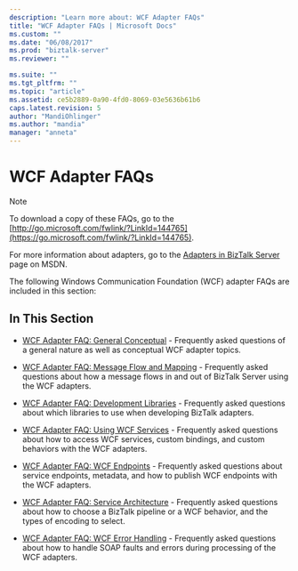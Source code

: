 ```yaml
---
description: "Learn more about: WCF Adapter FAQs"
title: "WCF Adapter FAQs | Microsoft Docs"
ms.custom: ""
ms.date: "06/08/2017"
ms.prod: "biztalk-server"
ms.reviewer: ""

ms.suite: ""
ms.tgt_pltfrm: ""
ms.topic: "article"
ms.assetid: ce5b2889-0a90-4fd0-8069-03e5636b61b6
caps.latest.revision: 5
author: "MandiOhlinger"
ms.author: "mandia"
manager: "anneta"
---
```

# WCF Adapter FAQs
> [!NOTE]
>  To download a copy of these FAQs, go to the [http://go.microsoft.com/fwlink/?LinkId=144765](https://go.microsoft.com/fwlink/?LinkId=144765).
>
>  For more information about adapters, go to the [Adapters in BizTalk Server](https://go.microsoft.com/fwlink/?LinkId=196669) page on MSDN.

 The following Windows Communication Foundation (WCF) adapter FAQs are included in this section:

## In This Section

-   [WCF Adapter FAQ: General Conceptual](../core/wcf-adapter-faq-general-conceptual.md) - Frequently asked questions of a general nature as well as conceptual WCF adapter topics.

-   [WCF Adapter FAQ: Message Flow and Mapping](../core/wcf-adapter-faq-message-flow-and-mapping.md) - Frequently asked questions about how a message flows in and out of BizTalk Server using the WCF adapters.

-   [WCF Adapter FAQ: Development Libraries](../core/wcf-adapter-faq-development-libraries.md) - Frequently asked questions about which libraries to use when developing BizTalk adapters.

-   [WCF Adapter FAQ: Using WCF Services](../core/wcf-adapter-faq-using-wcf-services.md) - Frequently asked questions about how to access WCF services, custom bindings, and custom behaviors with the WCF adapters.

-   [WCF Adapter FAQ: WCF Endpoints](../core/wcf-adapter-faq-wcf-endpoints.md) - Frequently asked questions about service endpoints, metadata, and how to publish WCF endpoints with the WCF adapters.

-   [WCF Adapter FAQ: Service Architecture](../core/wcf-adapter-faq-service-architecture.md) - Frequently asked questions about how to choose a BizTalk pipeline or a WCF behavior, and the types of encoding to select.

-   [WCF Adapter FAQ: WCF Error Handling](../core/wcf-adapter-faq-wcf-error-handling.md) - Frequently asked questions about how to handle SOAP faults and errors during processing of the WCF adapters.
